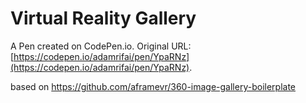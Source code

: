 # Virtual Reality Gallery

A Pen created on CodePen.io. Original URL: [https://codepen.io/adamrifai/pen/YpaRNz](https://codepen.io/adamrifai/pen/YpaRNz).

based on https://github.com/aframevr/360-image-gallery-boilerplate
